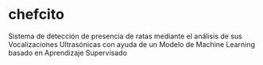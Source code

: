 # chefcito
Sistema de detección de presencia de ratas mediante el análisis de sus Vocalizaciones Ultrasónicas con ayuda de un Modelo de Machine Learning basado en Aprendizaje Supervisado
